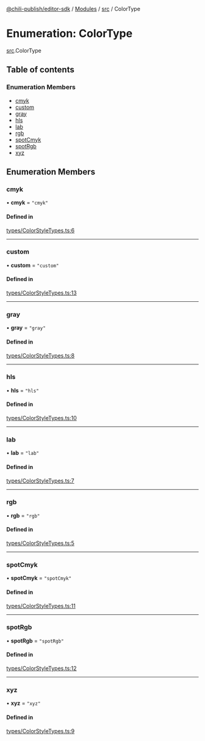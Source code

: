 [@chili-publish/editor-sdk](../README.md) / [Modules](../modules.md) / [src](../modules/src.md) / ColorType

# Enumeration: ColorType

[src](../modules/src.md).ColorType

## Table of contents

### Enumeration Members

- [cmyk](src.ColorType.md#cmyk)
- [custom](src.ColorType.md#custom)
- [gray](src.ColorType.md#gray)
- [hls](src.ColorType.md#hls)
- [lab](src.ColorType.md#lab)
- [rgb](src.ColorType.md#rgb)
- [spotCmyk](src.ColorType.md#spotcmyk)
- [spotRgb](src.ColorType.md#spotrgb)
- [xyz](src.ColorType.md#xyz)

## Enumeration Members

### cmyk

• **cmyk** = ``"cmyk"``

#### Defined in

[types/ColorStyleTypes.ts:6](https://github.com/chili-publish/editor-sdk/blob/bc89ed1/types/ColorStyleTypes.ts#L6)

___

### custom

• **custom** = ``"custom"``

#### Defined in

[types/ColorStyleTypes.ts:13](https://github.com/chili-publish/editor-sdk/blob/bc89ed1/types/ColorStyleTypes.ts#L13)

___

### gray

• **gray** = ``"gray"``

#### Defined in

[types/ColorStyleTypes.ts:8](https://github.com/chili-publish/editor-sdk/blob/bc89ed1/types/ColorStyleTypes.ts#L8)

___

### hls

• **hls** = ``"hls"``

#### Defined in

[types/ColorStyleTypes.ts:10](https://github.com/chili-publish/editor-sdk/blob/bc89ed1/types/ColorStyleTypes.ts#L10)

___

### lab

• **lab** = ``"lab"``

#### Defined in

[types/ColorStyleTypes.ts:7](https://github.com/chili-publish/editor-sdk/blob/bc89ed1/types/ColorStyleTypes.ts#L7)

___

### rgb

• **rgb** = ``"rgb"``

#### Defined in

[types/ColorStyleTypes.ts:5](https://github.com/chili-publish/editor-sdk/blob/bc89ed1/types/ColorStyleTypes.ts#L5)

___

### spotCmyk

• **spotCmyk** = ``"spotCmyk"``

#### Defined in

[types/ColorStyleTypes.ts:11](https://github.com/chili-publish/editor-sdk/blob/bc89ed1/types/ColorStyleTypes.ts#L11)

___

### spotRgb

• **spotRgb** = ``"spotRgb"``

#### Defined in

[types/ColorStyleTypes.ts:12](https://github.com/chili-publish/editor-sdk/blob/bc89ed1/types/ColorStyleTypes.ts#L12)

___

### xyz

• **xyz** = ``"xyz"``

#### Defined in

[types/ColorStyleTypes.ts:9](https://github.com/chili-publish/editor-sdk/blob/bc89ed1/types/ColorStyleTypes.ts#L9)
